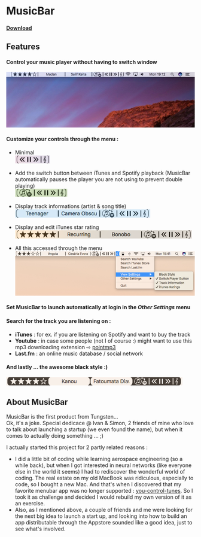 # MusicBar

#### [Download](https://github.com/Ericvulpi/MusicBar/raw/master/DiscImageMounter/MusicBar.dmg)

## Features

#### Control your music player without having to switch window  
![Screen Shot 2017-05-08 at 19.12.11.jpg](https://github.com/Ericvulpi/MusicBar/raw/master/images/MusicBar/Screenshot_base.jpg)

#### Customize your controls through the menu :
  * Minimal  
![](https://github.com/Ericvulpi/MusicBar/raw/master/images/MusicBar/Screenshot_mini.png)

  * Add the switch button between iTunes and Spotify playback (MusicBar automatically pauses the player you are not using to prevent double playing)  
![](https://github.com/Ericvulpi/MusicBar/raw/master/images/MusicBar/Screenshot_switch.png)

  * Display track informations (artist & song title)  
![](https://github.com/Ericvulpi/MusicBar/raw/master/images/MusicBar/Screenshot_track_info.png)

  * Display and edit iTunes star rating  
![](https://github.com/Ericvulpi/MusicBar/raw/master/images/MusicBar/Screenshot_star.png)

  * All this accessed through the menu
![](https://github.com/Ericvulpi/MusicBar/raw/master/images/MusicBar/Screenshot_menu.png)

#### Set MusicBar to launch automatically at login in the *Other Settings* menu

#### Search for the track you are listening on :
  * **iTunes** : for ex. if you are listening on Spotify and want to buy the track
  * **Youtube** : in case some people (not I of course :) might want to use this mp3 downloading extension ⇨ [pointmp3](http://blog.pointmp3.com/en/blog/extensions-navigateurs)
  * **Last.fm** : an online music database / social network

#### And lastly ... the awesome black style :)
![](https://github.com/Ericvulpi/MusicBar/raw/master/images/MusicBar/Screenshot_black.png)

## About MusicBar

MusicBar is the first product from Tungsten...  
Ok, it's a joke. Special dedicace @ Ivan & Simon, 2 friends of mine who love to talk about launching a startup (we even found the name), but when it comes to actually doing something ... ;)

I actually started this project for 2 partly related reasons :
* I did a little bit of coding while learning aerospace engineering (so a while back), but when I got interested in neural networks (like everyone else in the world it seems) I had to rediscover the wonderful world of coding. The real estate on my old MacBook was ridiculous, especially to code, so I bought a new Mac. And that's when I discovered that my favorite menubar app was no longer supported : [you-control-tunes](https://www.macupdate.com/app/mac/15802/you-control-tunes). So I took it as challenge and decided I would rebuild my own version of it as an exercise.
* Also, as I mentioned above, a couple of friends and me were looking for the next big idea to launch a start up, and looking into how to build an app distributable through the Appstore sounded like a good idea, just to see what's involved.
